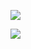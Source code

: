 <p align="center">

![](https://komarev.com/ghpvc/?username=TheRumbIing&color=gray&style=plastic&label=📷)

<img src="https://cdn.discordapp.com/attachments/1184767207817879645/1358553364123881482/b93a223182ed7b553057cff1fc8a9a1e_1.jpg?ex=67f442ea&is=67f2f16a&hm=e9ca7aaff8af71f293f94046979a6816986a485c60e55f2c300e767ad5fae7c1&">
</p> 
